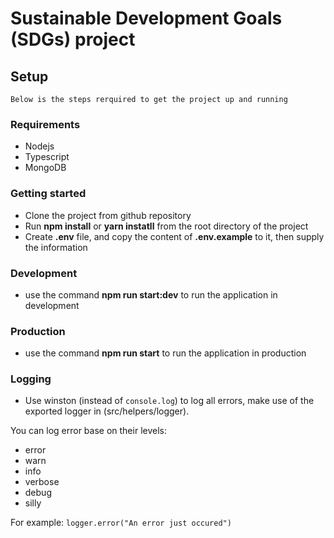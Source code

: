 # Sustainable Development Goals (SDGs) project

## Setup
    Below is the steps rerquired to get the project up and running

### Requirements
- Nodejs
- Typescript
- MongoDB

### Getting started
- Clone the project from github repository
- Run **npm install** or **yarn instatll** from the root directory of the project
- Create **.env** file, and copy the content of **.env.example** to it, then supply the information

### Development
- use the command **npm run start:dev** to run the application in development

### Production
- use the command **npm run start** to run the application in production

### Logging

- Use winston (instead of `console.log`) to log all errors, make use of the exported logger in (src/helpers/logger). 

You can log error base on their levels:

-   error
-   warn
-   info
-   verbose
-   debug
-   silly

For example: `logger.error("An error just occured")`